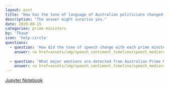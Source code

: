 ```yaml
---
layout: post
title: "How has the tone of language of Australian politicians changed over time?"
description: "The answer might surprise you."
date: 2020-08-15
categories: prime-ministers
by: 'Thaum'
icon: 'help-circle'
questions:
  - question: 'How did the tone of speech change with each prime minster from Chifley to Turnbull?'
    answer: <a href=assets/img/speech_sentiment_timeline/speech_mediarelease_hierarchy0.png><img src=assets/img/speech_sentiment_timeline/speech_mediarelease_hierarchy0.png><a> There was a period of higher emotional language during the Howard years.
    
  - question: 'What major emotions are detected from Australian Prime Minister communications with the public?'
    answer: <a href=assets/img/speech_sentiment_timeline/speech_mediarelease_hierarchy1.png><img src=assets/img/speech_sentiment_timeline/speech_mediarelease_hierarchy1.png><a> Australian politics generally is quite positive. See the post: "What is the tone of Austalian Prime Ministers" to compare sentiment grouped by the Prime Minister.
---
```


[Jupyter Notebook](https://github.com/thaum-io/language-of-leadership/blob/master/nb/VisEmotion2.ipynb)
